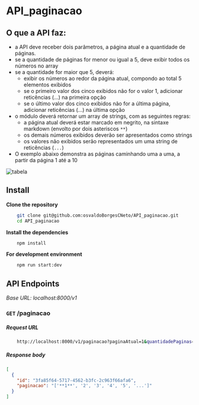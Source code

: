 # API_paginacao

## O que a API faz:

-   a API deve receber dois parâmetros, a página atual e a quantidade de páginas.
-   se a quantidade de páginas for menor ou igual a 5, deve exibir todos os números no array
-   se a quantidade for maior que 5, deverá:
    -   exibir os números ao redor da página atual, compondo ao total 5 elementos exibidos
    -   se o primeiro valor dos cinco exibidos não for o valor 1, adicionar reticências (...) na primeira opção
    -   se o último valor dos cinco exibidos não for a última página, adicionar reticências (...) na última opção
-   o módulo deverá retornar um array de strings, com as seguintes regras:
    -   a página atual deverá estar marcado em negrito, na sintaxe markdown (envolto por dois asteriscos `**`)
    -   os demais números exibidos deverão ser apresentados como strings
    -   os valores não exibidos serão representados um uma string de reticências (`...`)
-   O exemplo abaixo demonstra as páginas caminhando uma a uma, a partir da página 1 até a 10

![tabela](https://user-images.githubusercontent.com/74432717/152773855-cd727d09-ccf3-4bed-83cf-ec62d273c27d.png)

## Install

**Clone the repository**
```bash
	git clone git@github.com:osvaldoBorgesCNeto/API_paginacao.git
	cd API_paginacao
```

**Install the dependencies**
```bash
	npm install
```

**For development environment**
```bash
	npm run start:dev
```

## API Endpoints

*Base URL: localhost:8000/v1*

### `GET` /paginacao

##### Request URL

```bash
  	http://localhost:8000/v1/paginacao?paginaAtual=1&quantidadePaginas=10
```
##### Response body

```json
[
  {
    "id": "3fa85f64-5717-4562-b3fc-2c963f66afa6",
    "paginacao": "['**1**', '2', '3', '4', '5', '...']"
  }
]
```

